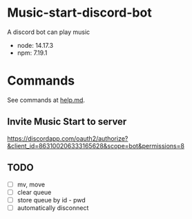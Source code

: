 # Music-start-discord-bot

A discord bot can play music

+ node: 14.17.3
+ npm: 7.19.1

# Commands

See commands at [help.md](./help.md).

## Invite Music Start to server

https://discordapp.com/oauth2/authorize?&client_id=863100206333165628&scope=bot&permissions=8


## TODO

+ [ ] mv, move
+ [ ] clear queue
+ [ ] store queue by id - pwd
+ [ ] automatically disconnect

